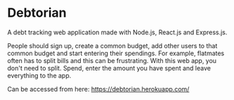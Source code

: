 # Debtorian
A debt tracking web application made with Node.js, React.js and Express.js.

People should sign up, create a common budget, add other users to that common budget and start entering their spendings.
For example, flatmates often has to split bills and this can be frustrating. 
With this web app, you don't need to split. Spend, enter the amount you have spent and leave everything to the app.

Can be accessed from here: https://debtorian.herokuapp.com/
